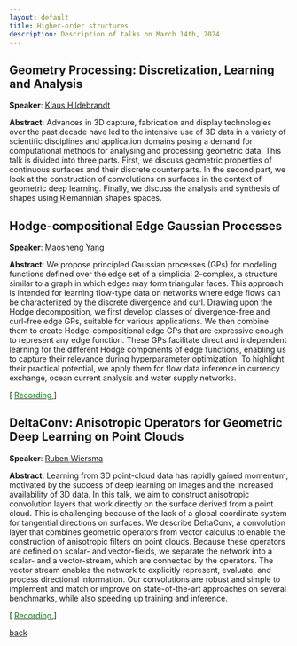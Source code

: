 ```yaml
---
layout: default
title: Higher-order structures
description: Description of talks on March 14th, 2024
---
```


## Geometry Processing: Discretization, Learning and Analysis

**Speaker**: [Klaus Hildebrandt](https://graphics.tudelft.nl/~klaus/)

**Abstract**: Advances in 3D capture, fabrication and display technologies over the past decade have led to the intensive use of 3D data in a variety of scientific disciplines and application domains posing a demand for computational methods for analysing and processing geometric data. This talk is divided into three parts. First, we discuss geometric properties of continuous surfaces and their discrete counterparts. In the second part, we look at the construction of convolutions on surfaces in the context of geometric deep learning. Finally, we discuss the analysis and synthesis of shapes using Riemannian shapes spaces.

## Hodge-compositional Edge Gaussian Processes

**Speaker**: [Maosheng Yang](https://scholar.google.dk/citations?user=-ka_yNQAAAAJ&hl=en)

**Abstract**: We propose principled Gaussian processes (GPs) for modeling functions defined over the edge set of a simplicial 2-complex, a structure similar to a graph in which edges may form triangular faces. This approach is intended for learning flow-type data on networks where edge flows can be characterized by the discrete divergence and curl. Drawing upon the Hodge decomposition, we first develop classes of divergence-free and curl-free edge GPs, suitable for various applications. We then combine them to create Hodge-compositional edge GPs that are expressive enough to represent any edge function. These GPs facilitate direct and independent learning for the different Hodge components of edge functions, enabling us to capture their relevance during hyperparameter optimization. To highlight their practical potential, we apply them for flow data inference in currency exchange, ocean current analysis and water supply networks.

[ [<span style="color:green">Recording</span>
](https://www.youtube.com/watch?v=qzuViV-Qk88&ab_channel=Elvinisufi) ]


## DeltaConv: Anisotropic Operators for Geometric Deep Learning on Point Clouds

**Speaker**: [Ruben Wiersma](https://rubenwiersma.nl/)

**Abstract**: Learning from 3D point-cloud data has rapidly gained momentum, motivated by the success of deep learning on images and the increased availability of 3D data. In this talk, we aim to construct anisotropic convolution layers that work directly on the surface derived from a point cloud. This is challenging because of the lack of a global coordinate system for tangential directions on surfaces. We describe DeltaConv, a convolution layer that combines geometric operators from vector calculus to enable the construction of anisotropic filters on point clouds. Because these operators are defined on scalar- and vector-fields, we separate the network into a scalar- and a vector-stream, which are connected by the operators. The vector stream enables the network to explicitly represent, evaluate, and process directional information. Our convolutions are robust and simple to implement and match or improve on state-of-the-art approaches on several benchmarks, while also speeding up training and inference.

[ [<span style="color:green">Recording</span>
](https://www.youtube.com/watch?v=r8uGsmRQO8M&list=PLdzxeAZte_YvxvSCBiQyDdyO8muNHWnLr&index=8&ab_channel=Elvinisufi) ]


[back](../index.md#march-14th-2024-higher-order-structures)
